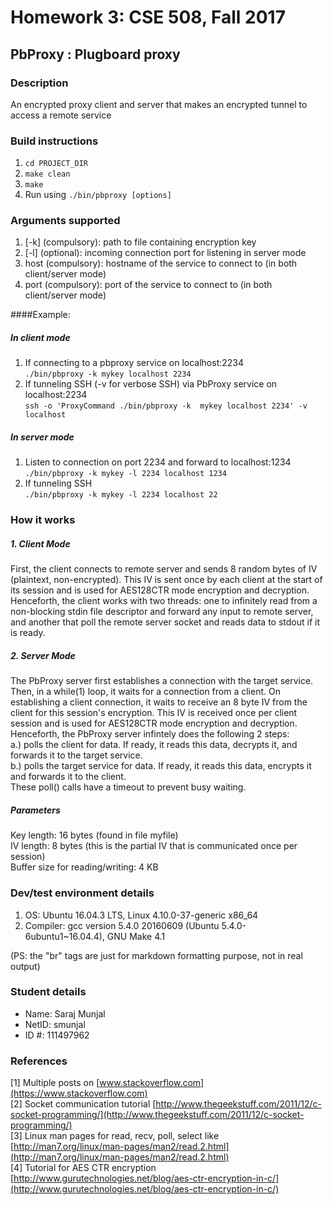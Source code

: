 # Homework 3: CSE 508, Fall 2017
## PbProxy : Plugboard proxy

### Description
An encrypted proxy client and server that makes an encrypted tunnel to access a remote service

### Build instructions
1. `cd PROJECT_DIR`
2. `make clean`
3. `make`
4. Run using `./bin/pbproxy [options]`

### Arguments supported
1. [-k] (compulsory): path to file containing encryption key
2. [-l] (optional): incoming connection port for listening in server mode 
3. host (compulsory): hostname of the service to connect to (in both client/server mode)
4. port (compulsory): port of the service to connect to (in both client/server mode)

####Example: <br>
##### In client mode
1. If connecting to a pbproxy service on localhost:2234 <br>
`./bin/pbproxy -k mykey localhost 2234`
2. If tunneling SSH (-v for verbose SSH) via PbProxy service on localhost:2234<br>
`ssh -o 'ProxyCommand ./bin/pbproxy -k  mykey localhost 2234' -v localhost`

##### In server mode
1. Listen to connection on port 2234 and forward to localhost:1234
`./bin/pbproxy -k mykey -l 2234 localhost 1234`
2. If tunneling SSH <br>
`./bin/pbproxy -k mykey -l 2234 localhost 22`

### How it works
##### 1. Client Mode
First, the client connects to remote server and sends 8 random bytes of IV (plaintext, non-encrypted).
This IV is sent once by each client at the start of its session and is used for AES128CTR mode encryption and decryption. <br> 
Henceforth, the client works with two threads: one to infinitely read from a non-blocking stdin file descriptor and forward any input to remote server,
and another that poll the remote server socket and reads data to stdout if it is ready.

##### 2. Server Mode
The PbProxy server first establishes a connection with the target service.<br> 
Then, in a while(1) loop, it waits for a connection from a client.
On establishing a client connection, it waits to receive an 8 byte IV from the client for this session's encryption.
This IV is received once per client session and is used for AES128CTR mode encryption and decryption. <br>
Henceforth, the PbProxy server infintely does the following 2 steps: <br>
a.) polls the client for data. If ready, it reads this data, decrypts it, and forwards it to the target service.<br>
b.) polls the target service for data. If ready, it reads this data, encrypts it and forwards it to the client.<br>
These poll() calls have a timeout to prevent busy waiting.

##### Parameters
Key length: 16 bytes (found in file myfile) <br>
IV length: 8 bytes (this is the partial IV that is communicated once per session) <br>
Buffer size for reading/writing: 4 KB
 
### Dev/test environment details
1. OS: Ubuntu 16.04.3 LTS, Linux 4.10.0-37-generic x86_64
2. Compiler: gcc version 5.4.0 20160609 (Ubuntu 5.4.0-6ubuntu1~16.04.4), GNU Make 4.1

(PS: the "br" tags are just for markdown formatting purpose, not in real output)
### Student details
* Name: Saraj Munjal
* NetID: smunjal
* ID #: 111497962

### References
[1] Multiple posts on [www.stackoverflow.com](https://www.stackoverflow.com) <br>
[2] Socket communication tutorial [http://www.thegeekstuff.com/2011/12/c-socket-programming/](http://www.thegeekstuff.com/2011/12/c-socket-programming/) <br>
[3] Linux man pages for read, recv, poll, select like [http://man7.org/linux/man-pages/man2/read.2.html](http://man7.org/linux/man-pages/man2/read.2.html) <br>
[4] Tutorial for AES CTR encryption [http://www.gurutechnologies.net/blog/aes-ctr-encryption-in-c/](http://www.gurutechnologies.net/blog/aes-ctr-encryption-in-c/) <br>